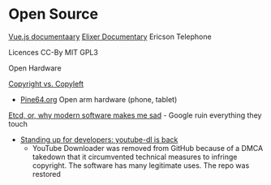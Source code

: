 Open Source
===========

[Vue.js documentaary](https://www.youtube.com/watch?v=2EmYw-O-WLI)
[Elixer Documentary](https://www.youtube.com/watch?v=lxYFOM3UJzo) Ericson Telephone

Licences
CC-By
MIT
GPL3

Open Hardware

[Copyright vs. Copyleft](https://www.gnu.org/gwm/libredocxml/x53.html)

* [Pine64.org](https://www.pine64.org/) Open arm hardware (phone, tablet)




[Etcd, or, why modern software makes me sad](https://www.roguelazer.com/2020/07/etcd-or-why-modern-software-makes-me-sad/) - Google ruin everything they touch

* [Standing up for developers: youtube-dl is back](https://github.blog/2020-11-16-standing-up-for-developers-youtube-dl-is-back/)
    * YouTube Downloader was removed from GitHub because of a DMCA takedown that it circumvented technical measures to infringe copyright. The software has many legitimate uses. The repo was restored

